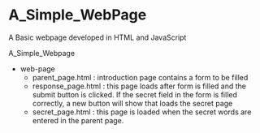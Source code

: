 # A_Simple_WebPage
A Basic webpage developed in HTML and JavaScript

A_Simple_Webpage
- web-page
  - parent_page.html : introduction page contains a form to be filled
  - response_page.html : this page loads after form is filled and the submit button is clicked. If the secret field in the form is filled correctly, a new button will show that loads the secret page
  - secret_page.html : this page is loaded when the secret words are entered in the parent page.
